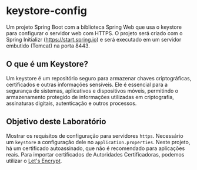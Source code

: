 # keystore-config
Um projeto Spring Boot com a biblioteca Spring Web que usa o keystore para configurar o servidor web com HTTPS. 
O projeto será criado com o Spring Initializr (https://start.spring.io) e será executado em um servidor embutido (Tomcat) na porta 8443.

## O que é um Keystore?
Um keystore é um repositório seguro para armazenar chaves criptográficas, certificados e outras informações sensíveis. Ele é essencial para a segurança de sistemas, aplicativos e dispositivos móveis, permitindo o armazenamento protegido de informações utilizadas em criptografia, assinaturas digitais, autenticação e outros processos. 

## Objetivo deste Laboratório
Mostrar os requisitos de configuração para servidores `https`. Necessário um `keystore` a configuração dele no `application.properties`. Neste projeto, há um certificado autoassinado,
que não é recomendado para aplicações reais. Para importar certificados de Autoridades Certificadoras, podemos utilizar o [Let's Encrypt](https://letsencrypt.org/pt-br/).